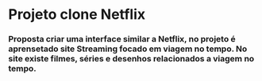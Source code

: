 <h1>Projeto clone Netflix</h1>



<h3>Proposta criar uma interface similar a Netflix, no projeto é aprensetado site Streaming focado em viagem no tempo. No site existe filmes, séries e desenhos relacionados a viagem no tempo.</h3>
